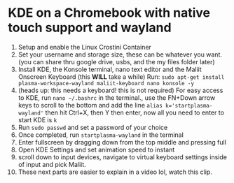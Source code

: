 # KDE on a Chromebook with native touch support and wayland
1. Setup and enable the Linux Crostini Container
2. Set your username and storage size, these can be whatever you want. (you can share thru google drive, usbs, and the my files folder later)
3. Install KDE, the Konsole terminal, nano text editor and the Maliit Onscreen Keyboard (this **WILL** take a while)
	Run: `sudo apt-get install plasma-workspace-wayland maliit-keyboard nano konsole -y`
4. (heads up: this needs a keyboard! this is not required) For easy access to KDE,  run `nano ~/.bashrc` in the terminal., use the FN+Down arrow keys to scroll to the bottom and add the line `alias k='startplasma-wayland'` then hit Ctrl+X, then Y then enter, now all you need to enter to start KDE is `k`
5. Run `sudo passwd` and set a password of your choice
7. Once completed, run `startplasma-wayland` in the terminal 
8. Enter fullscreen by dragging down from the top middle and pressing full
9. Open KDE Settings and set animation speed to instant
10. scroll down to input devices, navigate to virtual keyboard settings inside of input and pick Maliit.
11. These next parts are easier to explain in a video lol, watch this clip.
<!--stackedit_data:
eyJoaXN0b3J5IjpbLTE2MjY1NzAxMjIsLTc4Mzk0OTY3MSwtMT
Q3MTM0NzczMV19
-->